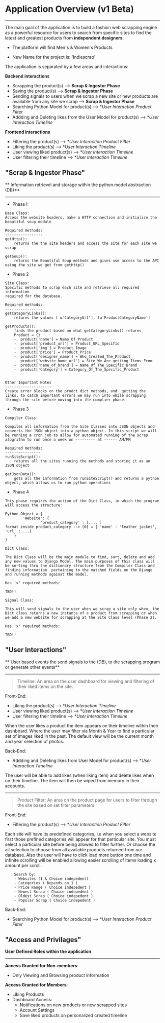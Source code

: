 Application Overview (v1 Beta)
====================

--------------------------------------------------
The main goal of the application is to build a fashion web scrapping engine as a powerful resource for users to search from specific sites to find the latest and greatest products from **independent designers**. 

- The platform will find Men's & Women's Products

- New Name for the project is: 'Indiescrap'

The application is separated by a few areas and interactions:

**Backend interactions**

- Scrapping the product(s) --> **Scrap & Ingestor Phase**
- Saving the product(s) --> **Scrap & Ingestor Phase**
- Sending signals to users when we scrap a new site or new products are available from any site we scrap --> **Scrap & Ingestor Phase**
- Searching Python Model for product(s) --> **User Interaction *Product Filter**
- Addding and Deleting likes from the User Model for product(s) --> **User Interaction *Timeline**

**Frontend interactions**
- Filtering the product(s) --> **User Interaction *Product Filter**
- Liking the product(s) --> **User Interaction *Timeline**
- User viewing liked product(s) --> **User Interaction *Timeline**
- User filtering their timeline --> **User Interaction *Timeline**

"Scrap & Ingestor Phase" 
----------------
** Information retrievel and storage within the python model abstraction (DB)**

-------------------------------------------

- Phase I:

```
Base Class:
Access the website headers, make a HTTP connection and initialize the beautiful soup module

Required methods:
-----------------
getHttp():
    returns the the site headers and access the site for each site we scrap

getSoup():
    returns the Beautiful Soup methods and gives use access to the API using the site we get from getHttp()
```
- Phase 2

```
Site Class:
Specific methods to scrap each site and retrieve all required information 
required for the database.

Required methods:
-----------------
getCategoryLinks():
    returns the values [ u'CategoryUrl'], [u'ProductCategoryName'] 

getProducts():
    finds the product based on what getCategoryLinks() returns
    Product = {}
    -  product['name'] = Name_Of_Product
    -  product['product_url'] = Product_URL_Specific
    -  product['img'] = Product_Image
    -  product['price'] = Product_Price
    -  product['designer_name'] = Who_Created_The_Product
    -  product['website_home_url'] = Site_We_Are_getting_Items_From
    -  product['name_of_brand'] = Name_Of_The_Specific_Brand
    -  product['Category'] = Category_Of_The_Specific_Product
    
    
Other Important Notes
---------------------
Create error blocks on the prodct dict methods, and  getting the links, to catch important errors we may run into while scrapping through the site before moving into the complier phase.
```

- Phase 3

```
Compiler Class:

Compiles all information from the Site Classes into JSON objects and converts the JSON object into a python object. In this script we will be running a cron job to allow for automated running of the scrap alogrithm to run once a week on --------- at ------ AM/PM

Required methods:
----------------
runSiteScript():
    returns all the sites running the methods and storing it as an JSON object

getJsonData():
    gets all the information from runSiteScript() and returns a python object, which allows us to run python operations

```

- Phase 4

```
This phase requires the action of the Dict Class, in which the program will access the structure: 

Python_Object = { 
        'Website': { 
                'product_category' : [.... ]
format inside product_category --> [0] = { 'name' : 'leather jacket', 'url' : ...}
    }
}

Dict Class:

The Dict Class will be the main module to find, sort, delete and add any new values to Django Model. The main purposes of this class will be sorting thru the dictionary structure from the Compiler Class and finding information  pertaining to the matched fields on the Django and running methods against the model. 

Has 'x' required methods:

TBD!!

```
```
Signal Class:

This will send signals to the user when we scrap a site only when, the Dict class returns a new instance of a product from scrapping or when we add a new website for scrapping at the Site Class level (Phase 2).

Has 'x' required methods:

TBD!!

```
"User Interactions" 
----------------
** User based events the send signals to the (DB), to the scrapping program or generate other events**

-------------------------------------------------------------
> Timeline: An area on the user dashboard for viewing and filtering of their liked items on the site. 

Front-End:

- Liking the product(s) --> **User Interaction *Timeline**
- User viewing liked product(s) --> **User Interaction *Timeline**
- User filtering their timeline --> **User Interaction *Timeline**

When the user likes a product the item appears on their timeline within their dashboard. Where the user may filter via Month & Year to find a particular set of images liked in the past. The default view will be the current month and year selection of photos.

Back-End:

- Addding and Deleting likes from User Model for product(s) --> **User Interaction *Timeline**

The user will be able to add likes (when liking item) and delete likes when on their timeline. The item will then be wiped from memory in their accounts.

------
> Product Filter: An area on the product page for users to filter through the site based on set filter parameters

Front-End:

- Filtering the product(s) --> **User Interaction *Product Filter**

Each site will have its predefined categories, i.e when you select a website first those prefined categories will appear for that particular site. You must select a particular site before being allowed to filter further. Or choose the all selection to choose from all available products returned from our database. Also the user will have to click load more button one time and infinite scrolling will be enabled allowing easier scrolling of items loading x amount per scroll.

        Search by:
        - Websites (1 & Choice indepedent)
        - Categories ( Depends on 1 )
        - Price Range ( Choice indepedent )
        - Newest Scrap ( Choice indepedent )
        - Oldest Scrap ( Choice indepedent )
        - Popular Scrap ( Choice indepedent )

Back-End:

- Searching Python Model for product(s) --> **User Interaction *Product Filter**

"Access and Privilages" 
----------------
**User Defined Roles within the application**

--------------------------------------------------------

**Access Granted for Non-members**:
- Only Viewing and Browsing product information 

**Access Granted for Members**:
- Liking Products
- Dashboard Access:
  - Notifications on new products or new scrapped sites
  - Account Settings
  - Save liked products on personalized created timeline

